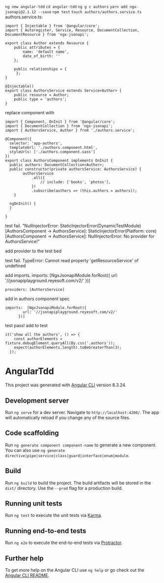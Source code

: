 # 
```ng new angular-tdd```
```cd angular-tdd```
```ng g c authors```
```yarn add ngx-jsonapi@2.1.12 --save```
```npm test```
```touch authors/authors.service.ts```
authors.service.ts:
```
import { Injectable } from '@angular/core';
import { Autoregister, Service, Resource, DocumentCollection, DocumentResource } from 'ngx-jsonapi';

export class Author extends Resource {
    public attributes = {
        name: 'default name',
        date_of_birth: ''
    };

    public relationships = {
     };
}

@Injectable()
export class AuthorsService extends Service<Author> {
    public resource = Author;
    public type = 'authors';
}
```
replace component with
```
import { Component, OnInit } from '@angular/core';
import { DocumentCollection } from 'ngx-jsonapi';
import { AuthorsService, Author } from './authors.service';

@Component({
  selector: 'app-authors',
  templateUrl: './authors.component.html',
  styleUrls: ['./authors.component.sass']
})
export class AuthorsComponent implements OnInit {
  public authors: DocumentCollection<Author>;
  public constructor(private authorsService: AuthorsService) {
        authorsService
            .all({
                // include: ['books', 'photos'],
            })
            .subscribe(authors => (this.authors = authors));
    }

  ngOnInit() {
  }

}

```

test fail. "NullInjectorError: StaticInjectorError(DynamicTestModule)[AuthorsComponent -> AuthorsService]: 
  StaticInjectorError(Platform: core)[AuthorsComponent -> AuthorsService]: 
    NullInjectorError: No provider for AuthorsService!"


add provider to the test bed

test fail. TypeError: Cannot read property 'getResourceService' of undefined

add imports.
imports:  [NgxJsonapiModule.forRoot({
        url: '//jsonapiplayground.reyesoft.com/v2/'
      })]


```providers: [AuthorsService]```


add in authors component spec 

```
imports:  [NgxJsonapiModule.forRoot({
        url: '//jsonapiplayground.reyesoft.com/v2/'
      })]

```
test pass!
add to test

```
it('show all the authors', () => {
    const authorElements = fixture.debugElement.queryAll(By.css('.authors'));
    expect(authorElements.length).toBeGreaterThan(3);
  });
```


# AngularTdd

This project was generated with [Angular CLI](https://github.com/angular/angular-cli) version 8.3.24.

## Development server

Run `ng serve` for a dev server. Navigate to `http://localhost:4200/`. The app will automatically reload if you change any of the source files.

## Code scaffolding

Run `ng generate component component-name` to generate a new component. You can also use `ng generate directive|pipe|service|class|guard|interface|enum|module`.

## Build

Run `ng build` to build the project. The build artifacts will be stored in the `dist/` directory. Use the `--prod` flag for a production build.

## Running unit tests

Run `ng test` to execute the unit tests via [Karma](https://karma-runner.github.io).

## Running end-to-end tests

Run `ng e2e` to execute the end-to-end tests via [Protractor](http://www.protractortest.org/).

## Further help

To get more help on the Angular CLI use `ng help` or go check out the [Angular CLI README](https://github.com/angular/angular-cli/blob/master/README.md).
